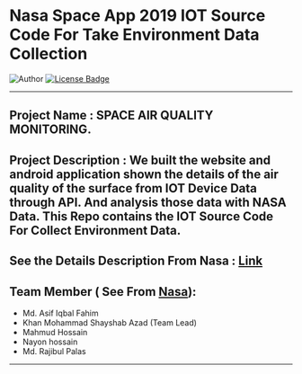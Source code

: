 # Nasa Space App 2019 IOT Source Code For Take Environment Data Collection
![Author](https://img.shields.io/badge/author-AIFahim-orange)
[![License Badge](https://img.shields.io/badge/license-GPL%203.0-blue)](https://github.com/AIFahim/Nasa-Space-App-2019-Website/blob/master/LICENSE)

<hr>

## Project Name : SPACE AIR QUALITY MONITORING. 
## Project Description : We built the website and android application shown the details of the air quality of the surface from  IOT Device Data through API. And analysis those data with NASA Data. This Repo contains the IOT Source Code For Collect Environment Data. 

## See the Details Description From Nasa : [Link](https://2019.spaceappschallenge.org/challenges/living-our-world/surface-air-quality-mission/teams/decoders-squad/project)  

## Team Member ( See From [Nasa](https://2019.spaceappschallenge.org/challenges/living-our-world/surface-air-quality-mission/teams/decoders-squad/members)): 
  - Md. Asif Iqbal Fahim
  - Khan Mohammad Shayshab Azad (Team Lead)
  - Mahmud Hossain
  - Nayon hossain
  - Md. Rajibul Palas
<hr>
